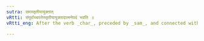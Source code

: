 ```yaml
---
sutra: समस्तृतीयायुक्तात्
vRtti: संपूर्वाच्चरतेस्तृतीयायुक्तादात्मनेपदं भवति ॥
vRtti_eng: After the verb _char_, preceded by _sam_, and connected with a noun in the Instrumental case, the _Atmanepada_ is employed.

---
```

